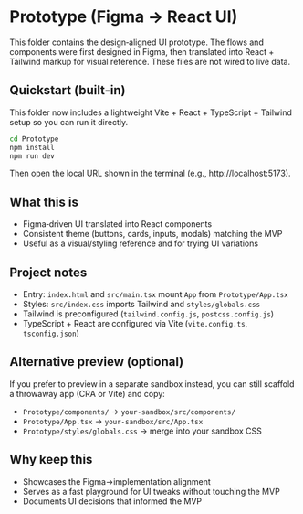 # Prototype (Figma → React UI)

This folder contains the design‑aligned UI prototype. The flows and components were first designed in Figma, then translated into React + Tailwind markup for visual reference. These files are not wired to live data.

## Quickstart (built-in)
This folder now includes a lightweight Vite + React + TypeScript + Tailwind setup so you can run it directly.

```bash
cd Prototype
npm install
npm run dev
```
Then open the local URL shown in the terminal (e.g., http://localhost:5173).

## What this is
- Figma‑driven UI translated into React components
- Consistent theme (buttons, cards, inputs, modals) matching the MVP
- Useful as a visual/styling reference and for trying UI variations

## Project notes
- Entry: `index.html` and `src/main.tsx` mount `App` from `Prototype/App.tsx`
- Styles: `src/index.css` imports Tailwind and `styles/globals.css`
- Tailwind is preconfigured (`tailwind.config.js`, `postcss.config.js`)
- TypeScript + React are configured via Vite (`vite.config.ts`, `tsconfig.json`)

## Alternative preview (optional)
If you prefer to preview in a separate sandbox instead, you can still scaffold a throwaway app (CRA or Vite) and copy:
- `Prototype/components/` → `your-sandbox/src/components/`
- `Prototype/App.tsx` → `your-sandbox/src/App.tsx`
- `Prototype/styles/globals.css` → merge into your sandbox CSS

## Why keep this
- Showcases the Figma→implementation alignment
- Serves as a fast playground for UI tweaks without touching the MVP
- Documents UI decisions that informed the MVP
